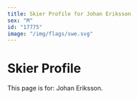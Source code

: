 ```yaml
---
title: Skier Profile for Johan Eriksson
sex: "M"
id: "17775"
image: "/img/flags/swe.svg" 
---
```


# Skier Profile

This page is for: Johan Eriksson.
    